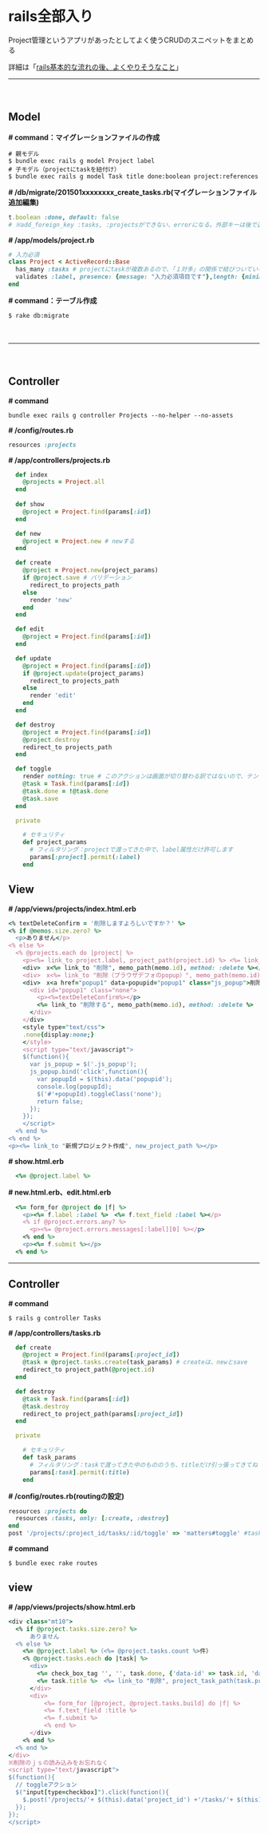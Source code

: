 
# rails全部入り
Project管理というアプリがあったとしてよく使うCRUDのスニペットをまとめる

詳細は「[rails基本的な流れの後、よくやりそうなこと](https://github.com/IsabellaAzu/memo/blob/master/Rails/rails%E5%9F%BA%E6%9C%AC%E7%9A%84%E3%81%AA%E6%B5%81%E3%82%8C%E3%81%AE%E6%AC%A1.md)」
　
- - -
　
## Model


__# command：マイグレーションファイルの作成__
```
# 親モデル
$ bundle exec rails g model Project label
# 子モデル（projectにtaskを紐付け）
$ bundle exec rails g model Task title done:boolean project:references
```


__# /db/migrate/201501xxxxxxxx_create_tasks.rb(マイグレーションファイル追加編集)__
```Ruby
t.boolean :done, default: false
# ※add_foreign_key :tasks, :projectsができない、errorになる。外部キーは後で追加。
```


__# /app/models/project.rb__
```Ruby
# 入力必須
class Project < ActiveRecord::Base
  has_many :tasks # projectにtaskが複数あるので、「１対多」の関係で結びついている、という意味
  validates :label, presence: {message: "入力必須項目です"},length: {minimum: 3, message: "短過ぎ"}
end
```


__# command：テーブル作成__
```
$ rake db:migrate
```
　
- - -
　
## Controller
__# command__
```
bundle exec rails g controller Projects --no-helper --no-assets
```
__# /config/routes.rb__
```Ruby
resources :projects
```
__# /app/controllers/projects.rb__
```Ruby
  def index
    @projects = Project.all
  end
  
  def show
    @project = Project.find(params[:id])
  end

  def new
    @project = Project.new # newする
  end

  def create
    @project = Project.new(project_params)
    if @project.save # バリデーション
      redirect_to projects_path
    else
      render 'new'
    end
  end

  def edit
    @project = Project.find(params[:id])
  end

  def update
    @project = Project.find(params[:id])
    if @project.update(project_params)
      redirect_to projects_path
    else
      render 'edit'
    end
  end

  def destroy
    @project = Project.find(params[:id])
    @project.destroy
    redirect_to projects_path
  end

  def toggle
    render nothing: true # このアクションは画面が切り替わる訳ではないので、テンプレート不要の設定をする
    @task = Task.find(params[:id])
    @task.done = !@task.done
    @task.save
  end

  private

    # セキュリティ
    def project_params
      # フィルタリング：projectで渡ってきた中で、label属性だけ許可します
      params[:project].permit(:label)
    end

```


## View
__# /app/views/projects/index.html.erb__
```Ruby
<% textDeleteConfirm = '削除しますよろしいですか？' %>
<% if @memos.size.zero? %>
  <p>ありません</p>
<% else %>
  <% @projects.each do |project| %>
    <p><%= link_to project.label, project_path(project.id) %> <%= link_to "編集", edit_project_path(project.id) %></p>
    <div>　x<%= link_to "削除", memo_path(memo.id), method: :delete %></div>
    <div>　x<%= link_to "削除（ブラウザデフォのpopup）", memo_path(memo.id), method: :delete, data: { confirm: textDeleteConfirm } %></li>
    <div>　x<a href="popup1" data-popupid="popup1" class="js_popup">削除（jsのpopup）</a>
      <div id="popup1" class="none">
        <p><%=textDeleteConfirm%></p>
        <%= link_to "削除する", memo_path(memo.id), method: :delete %>
      </div>
    </div>
    <style type="text/css">
    .none{display:none;}
    </style>
    <script type="text/javascript">
    $(function(){
      var js_popup = $('.js_popup');
      js_popup.bind('click',function(){
        var popupId = $(this).data('popupid');
        console.log(popupId);
        $('#'+popupId).toggleClass('none');
        return false;
      });
    });
    </script>
  <% end %>
<% end %>
<p><%= link_to "新規プロジェクト作成", new_project_path %></p>
```
__# show.html.erb__
```Ruby
  <%= @project.label %>
```
__# new.html.erb、edit.html.erb__
```Ruby
  <%= form_for @project do |f| %>
    <p><%= f.label :label %>　<%= f.text_field :label %></p>
    <% if @project.errors.any? %>
      <p><%= @project.errors.messages[:label][0] %></p>
    <% end %>
    <p><%= f.submit %></p>
  <% end %>
```

- - - 










## Controller
__# command__
```
$ rails g controller Tasks
```
__# /app/controllers/tasks.rb__
```Ruby
  def create
    @project = Project.find(params[:project_id])
    @task = @project.tasks.create(task_params) # createは、newとsave
    redirect_to project_path(@project.id)
  end

  def destroy
    @task = Task.find(params[:id])
    @task.destroy
    redirect_to project_path(params[:project_id])
  end

  private

    # セキュリティ
    def task_params
      # フィルタリング：taskで渡ってきた中のもののうち、titleだけ引っ張ってきてね
      params[:task].permit(:title)
    end
```
__# /config/routes.rb(routingの設定)__
```Ruby
resources :projects do
  resources :tasks, only: [:create, :destroy]
end
post '/projects/:project_id/tasks/:id/toggle' => 'matters#toggle' #tasksコントローラのtoggleアクション
```
__# command__
```
$ bundle exec rake routes
```

## view
__# /app/views/projects/show.html.erb__
```Ruby
<div class="mt10">
  <% if @project.tasks.size.zero? %>
      ありません
  <% else %>
    <%= @project.label %>（<%= @project.tasks.count %>件）
    <% @project.tasks.each do |task| %>
      <div>
        <%= check_box_tag '', '', task.done, {'data-id' => task.id, 'data-project_id' => task.project_id } %>
        <%= task.title %>　<%= link_to "削除", project_task_path(task.project.id, task.id), method: :delete, data: { confirm:   "本当によろしいですか？" } %>
      </div>
      <div>
          <%= form_for [@project, @project.tasks.build] do |f| %>
          <%= f.text_field :title %>
          <%= f.submit %>
          <% end %>
      </div>
    <% end %>
  <% end %>
</div>
※削除のｊｓの読み込みをお忘れなく
<script type="text/javascript">
$(function(){
  // toggleアクション
  $("input[type=checkbox]").click(function(){
    $.post('/projects/'+ $(this).data('project_id') +'/tasks/'+ $(this).data('id') +'/toggle');
  });
});
</script>
```




